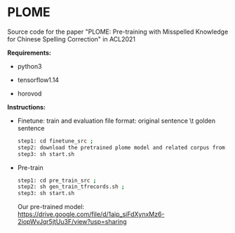 # PLOME
Source code for the paper "PLOME: Pre-training with Misspelled Knowledge for Chinese Spelling Correction" in ACL2021

**Requirements:**

- python3

- tensorflow1.14

- horovod

**Instructions:**

- Finetune: 
   train and evaluation file format: original sentence \t golden sentence 
   ```bash
   step1: cd finetune_src ; 
   step2: download the pretrained plome model and related corpus from https://drive.google.com/file/d/1aip_siFdXynxMz6-2iopWvJqr5jtUu3F/view?usp=sharing ;
   step3: sh start.sh
   ```
   
 - Pre-train
   ```bash
   step1: cd pre_train_src ;
   step2: sh gen_train_tfrecords.sh ;
   step3: sh start.sh
   ```
   Our pre-trained model: https://drive.google.com/file/d/1aip_siFdXynxMz6-2iopWvJqr5jtUu3F/view?usp=sharing
